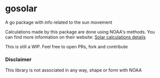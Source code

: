 # gosolar
A go package with info related to the sun movement

Calculations made by this package are done using NOAA's methods. You can find more information on their website: [Solar calculations details](https://gml.noaa.gov/grad/solcalc/calcdetails.html)

This is still a WIP. Feel free to open PRs, fork and contribute

### Disclaimer
This library is not associated in any way, shape or form with NOAA
